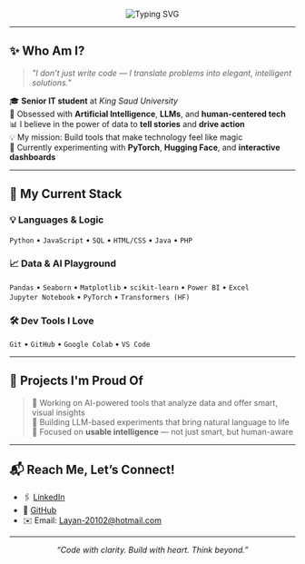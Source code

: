 <!-- Animated Typing Banner -->
<p align="center">
  <img src="https://readme-typing-svg.demolab.com?font=JetBrains+Mono&pause=800&color=F76D57&center=true&vCenter=true&width=480&lines=Hey+there!+I'm+Layan+%F0%9F%91%8B;AI+Explorer+%7C+Data+Thinker+%7C+Tech+Craftswoman;Always+Building+Something+Smart+%F0%9F%A7%91%E2%80%8D%F0%9F%92%BB" alt="Typing SVG" />
</p>

---

## ✨ Who Am I?

> *"I don’t just write code — I translate problems into elegant, intelligent solutions."*

🎓 **Senior IT student** at *King Saud University*  
🧠 Obsessed with **Artificial Intelligence**, **LLMs**, and **human-centered tech**  
📊 I believe in the power of data to **tell stories** and **drive action**  
💡 My mission: Build tools that make technology feel like magic  
🧪 Currently experimenting with **PyTorch**, **Hugging Face**, and **interactive dashboards**

---

## 🚀 My Current Stack

### 💡 Languages & Logic
`Python` • `JavaScript` • `SQL` • `HTML/CSS` • `Java` • `PHP`

### 📈 Data & AI Playground
`Pandas` • `Seaborn` • `Matplotlib` • `scikit-learn` • `Power BI` • `Excel`  
`Jupyter Notebook` • `PyTorch` • `Transformers (HF)`

### 🛠️ Dev Tools I Love
`Git` • `GitHub` • `Google Colab` • `VS Code`

---

## 📍 Projects I'm Proud Of
> 🔬 Working on AI-powered tools that analyze data and offer smart, visual insights  
> 🤖 Building LLM-based experiments that bring natural language to life  
> 🧩 Focused on **usable intelligence** — not just smart, but human-aware

---

## 📬 Reach Me, Let’s Connect!

- 🖇️ [LinkedIn](https://sa.linkedin.com/in/layan-alfawzan-217178295)  
- 🧠 [GitHub](https://github.com/Layan20102)  
- ✉️ Email: Layan-20102@hotmail.com  

---

<p align="center">
  <em>“Code with clarity. Build with heart. Think beyond.”</em>
</p>
